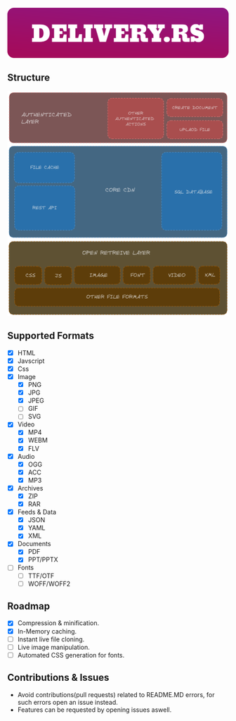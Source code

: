 ![Banner](./banner.png)

## Structure

![Diagram](./diagram.png)

## Supported Formats

- [x] HTML
- [x] Javscript
- [x] Css
- [x] Image
    - [x] PNG
    - [x] JPG
    - [x] JPEG
    - [ ] GIF
    - [ ] SVG
- [x] Video
    - [x] MP4
    - [x] WEBM
    - [x] FLV
- [x] Audio
    - [x] OGG
    - [x] ACC
    - [x] MP3
- [x] Archives
    - [x] ZIP
    - [x] RAR
- [x] Feeds & Data
    - [x] JSON
    - [x] YAML
    - [x] XML
- [x] Documents
    - [x] PDF
    - [x] PPT/PPTX
- [ ] Fonts
    - [ ] TTF/OTF
    - [ ] WOFF/WOFF2

## Roadmap

- [x] Compression & minification.
- [x] In-Memory caching.
- [ ] Instant live file cloning.
- [ ] Live image manipulation.
- [ ] Automated CSS generation for fonts.

## Contributions & Issues

- Avoid contributions(pull requests) related to README.MD errors, for such errors open an issue instead.
- Features can be requested by opening issues aswell.